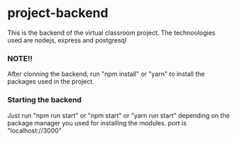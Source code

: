 # project-backend
This is the backend of the virtual classroom project.
The technoologies used are nodejs, express and postgresql

### NOTE!!
After clonning the backend, run "npm install" or "yarn" to install the packages used in the project.

### Starting the backend
Just run "npm run start" or "npm start" or "yarn run start" depending on the package manager you used for installing the modules.
port is "localhost://3000"